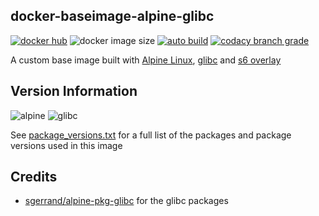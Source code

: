 ## docker-baseimage-alpine-glibc

[![docker hub](https://img.shields.io/badge/docker_hub-link-blue?style=for-the-badge&logo=docker)](https://hub.docker.com/r/vcxpz/baseimage-alpine-glibc) ![docker image size](https://img.shields.io/docker/image-size/vcxpz/baseimage-alpine-glibc?style=for-the-badge&logo=docker) [![auto build](https://img.shields.io/badge/docker_builds-automated-blue?style=for-the-badge&logo=docker?color=d1aa67)](https://github.com/hydazz/docker-baseimage-alpine-glibc/actions?query=workflow%3A"Auto+Builder+CI") [![codacy branch grade](https://img.shields.io/codacy/grade/d5e6e49abb324c92b4d0b296b721c948/main?style=for-the-badge&logo=codacy)](https://app.codacy.com/gh/hydazz/docker-baseimage-alpine-glibc)

A custom base image built with [Alpine Linux][appurl], [glibc][glibcurl] and [s6 overlay][s6overlay]

## Version Information

![alpine](https://img.shields.io/badge/alpine-edge-0D597F?style=for-the-badge&logo=alpine-linux) ![glibc](https://img.shields.io/badge/glibc-2.32-blue?style=for-the-badge)

See [package_versions.txt](package_versions.txt) for a full list of the packages and package versions used in this image

## Credits

-   [sgerrand/alpine-pkg-glibc](https://github.com/sgerrand/alpine-pkg-glibc) for the glibc packages

[appurl]: https://alpinelinux.org
[s6overlay]: https://github.com/just-containers/s6-overlay
[glibcurl]: https://www.gnu.org/software/libc/
